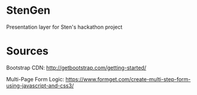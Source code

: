 # StenGen
Presentation layer for Sten's hackathon project

# Sources
Bootstrap CDN:  http://getbootstrap.com/getting-started/

Multi-Page Form Logic:  https://www.formget.com/create-multi-step-form-using-javascript-and-css3/
